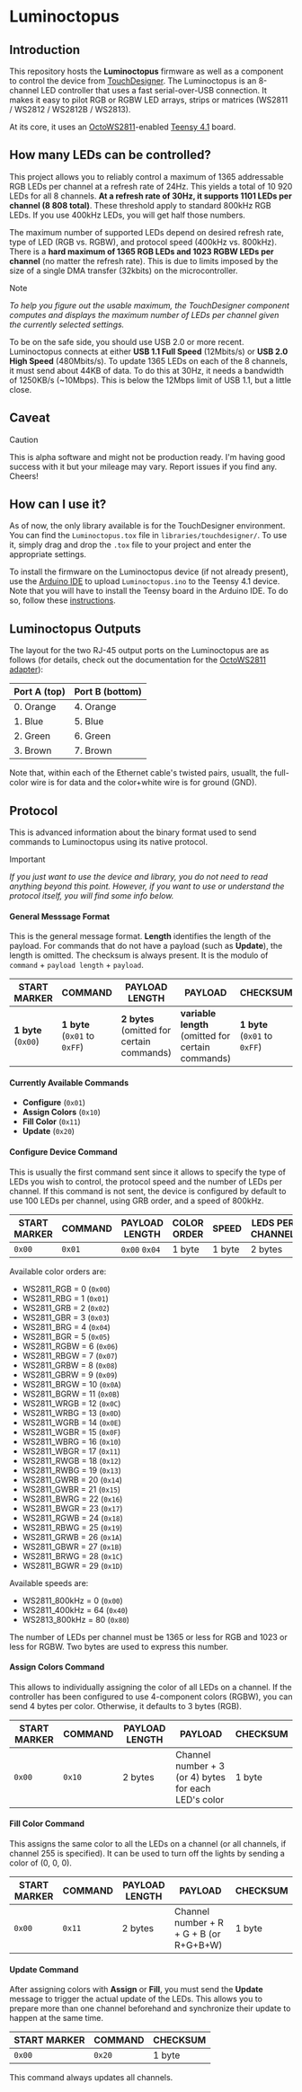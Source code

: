 # Luminoctopus

## Introduction

This repository hosts the **Luminoctopus** firmware as well as a component to control the device 
from [TouchDesigner](https://derivative.ca/). The Luminoctopus is an 8-channel LED controller that 
uses a fast serial-over-USB connection. It makes it easy to pilot RGB or RGBW LED arrays, strips or 
matrices (WS2811 / WS2812 / WS2812B / WS2813).

At its core, it uses an [OctoWS2811](https://www.pjrc.com/store/octo28_adaptor.html)-enabled 
[Teensy 4.1](https://www.pjrc.com/store/teensy41.html) board. 

## How many LEDs can be controlled?

This project allows you to reliably control a maximum of 1365 addressable RGB LEDs per channel at a 
refresh rate of 24Hz. This yields a total of 10 920 LEDs for all 8 channels. **At a refresh rate of 30Hz, it supports 1101 LEDs per channel (8 808 total)**. These threshold apply to standard 800kHz 
RGB LEDs. If you use 400kHz LEDs, you will get half those numbers. 

The maximum number of supported LEDs depend on desired refresh rate, type of LED (RGB vs. RGBW), and
protocol speed (400kHz vs. 800kHz). There is a **hard maximum of 1365 RGB LEDs and 1023 RGBW LEDs 
per channel** (no matter the refresh rate). This is due to limits imposed by the size of a single 
DMA transfer (32kbits) on the microcontroller.

> [!NOTE]  
> _To help you figure out the usable maximum, the TouchDesigner component computes and displays the 
> maximum number of LEDs per channel given the currently selected settings._

To be on the safe side, you should use USB 2.0 or more recent. Luminoctopus connects at either **USB 
1.1 Full Speed** (12Mbits/s) or **USB 2.0 High Speed** (480Mbits/s). To update 1365 LEDs on each of 
the 8 channels, it must send about 44KB of data. To do this at 30Hz, it needs a bandwidth of 
1250KB/s (~10Mbps). This is below the 12Mbps limit of USB 1.1, but a little close.

## Caveat

> [!CAUTION]  
> This is alpha software and might not be production ready. I'm having good success with it but your
> mileage may vary. Report issues if you find any. Cheers!

## How can I use it?

As of now, the only library available is for the TouchDesigner environment. You can find the 
`Luminoctopus.tox` file in `libraries/touchdesigner/`. To use it, simply drag and drop the `.tox` 
file to your project and enter the appropriate settings.

To install the firmware on the Luminoctopus device (if not already present), use the 
[Arduino IDE](https://www.arduino.cc/en/software/) to upload `Luminoctopus.ino` to the Teensy 4.1
device. Note that you will have to install the Teensy board in the Arduino IDE. To do so, follow 
these [instructions](https://www.pjrc.com/teensy/td_download.html). 

## Luminoctopus Outputs

The layout for the two RJ-45 output ports on the Luminoctopus are as follows (for details, check 
out the documentation for the [OctoWS2811 adapter](https://www.pjrc.com/store/octo28_adaptor.html)):

|Port A (top)      | Port B (bottom)      |
|------------------|----------------------|
| 0. Orange        | 4. Orange            |
| 1. Blue          | 5. Blue              |
| 2. Green         | 6. Green             |
| 3. Brown         | 7. Brown             |

Note that, within each of the Ethernet cable's twisted pairs, usuallt, the full-color wire is for 
data and the color+white wire is for ground (GND). 

## Protocol

This is advanced information about the binary format used to send commands to Luminoctopus using its 
native protocol.

> [!IMPORTANT]  
> _If you just want to use the device and library, you do not need to read anything beyond this 
> point. However, if you want to use or understand the protocol itself, you will find some info 
> below._

#### General Messsage Format

This is the general message format. **Length** identifies the length of the payload. For commands 
that do not have a payload (such as **Update**), the length is omitted. The checksum is always 
present. It is the modulo of `command` + `payload length` + `payload`.

|START MARKER          |COMMAND                         |PAYLOAD LENGTH                               |PAYLOAD                                              |CHECKSUM                        |
|----------------------|--------------------------------|---------------------------------------------|-----------------------------------------------------|--------------------------------|
|**1 byte**<br>(`0x00`)|**1 byte**<br>(`0x01` to `0xFF`)|**2 bytes**<br>(omitted for certain commands)|**variable length**<br>(omitted for certain commands)|**1 byte**<br>(`0x01` to `0xFF`)|

#### Currently Available Commands

* **Configure** (`0x01`)
* **Assign Colors** (`0x10`)
* **Fill Color** (`0x11`)
* **Update** (`0x20`)

#### Configure Device Command

This is usually the first command sent since it allows to specify the type of LEDs you wish to control, the 
protocol speed and the number of LEDs per channel. If this command is not sent, the device is configured by
default to use 100 LEDs per channel, using GRB order, and a speed of 800kHz.

|START MARKER|COMMAND|PAYLOAD LENGTH|COLOR ORDER|SPEED   |LEDS PER CHANNEL|CHECKSUM|
|------------|-------|--------------|-----------|--------|----------------|--------|
|`0x00`      |`0x01` |`0x00` `0x04` |  1 byte   | 1 byte |    2 bytes     | 1 byte |

Available color orders are:

  * WS2811_RGB  =  0 (`0x00`)
  * WS2811_RBG  =  1 (`0x01`)
  * WS2811_GRB  =  2 (`0x02`)
  * WS2811_GBR  =  3 (`0x03`)
  * WS2811_BRG  =  4 (`0x04`)
  * WS2811_BGR  =  5 (`0x05`)
  * WS2811_RGBW =  6 (`0x06`)
  * WS2811_RBGW =  7 (`0x07`)
  * WS2811_GRBW =  8 (`0x08`)
  * WS2811_GBRW =  9 (`0x09`)
  * WS2811_BRGW = 10 (`0x0A`)
  * WS2811_BGRW = 11 (`0x0B`)
  * WS2811_WRGB = 12 (`0x0C`)
  * WS2811_WRBG = 13 (`0x0D`)
  * WS2811_WGRB = 14 (`0x0E`)
  * WS2811_WGBR = 15 (`0x0F`)
  * WS2811_WBRG = 16 (`0x10`)
  * WS2811_WBGR = 17 (`0x11`)
  * WS2811_RWGB = 18 (`0x12`)
  * WS2811_RWBG = 19 (`0x13`)
  * WS2811_GWRB = 20 (`0x14`)
  * WS2811_GWBR = 21 (`0x15`)
  * WS2811_BWRG = 22 (`0x16`)
  * WS2811_BWGR = 23 (`0x17`)
  * WS2811_RGWB = 24 (`0x18`)
  * WS2811_RBWG = 25 (`0x19`)
  * WS2811_GRWB = 26 (`0x1A`)
  * WS2811_GBWR = 27 (`0x1B`)
  * WS2811_BRWG = 28 (`0x1C`)
  * WS2811_BGWR = 29 (`0x1D`)

Available speeds are: 

  * WS2811_800kHz =  0 (`0x00`)
  * WS2811_400kHz = 64 (`0x40`)
  * WS2813_800kHz = 80 (`0x80`)

The number of LEDs per channel must be 1365 or less for RGB and 1023 or less for RGBW. Two bytes are
used to express this number.

#### Assign Colors Command

This allows to individually assigning the color of all LEDs on a channel. If the controller has been 
configured to use 4-component colors (RGBW), you can send 4 bytes per color. Otherwise, it defaults to 
3 bytes (RGB).

|START MARKER|COMMAND|PAYLOAD LENGTH|PAYLOAD                                             |CHECKSUM|
|------------|-------|--------------|----------------------------------------------------|--------|
|`0x00`      |`0x10` | 2 bytes      |Channel number + 3 (or 4) bytes for each LED's color| 1 byte |

#### Fill Color Command

This assigns the same color to all the LEDs on a channel (or all channels, if channel 255 is specified).
It can be used to turn off the lights by sending a color of (0, 0, 0).

|START MARKER|COMMAND|PAYLOAD LENGTH|PAYLOAD                               |CHECKSUM|
|------------|-------|--------------|---------------------------------------|--------|
|`0x00`      |`0x11` | 2 bytes      |Channel number + R + G + B (or R+G+B+W)| 1 byte |

#### Update Command

After assigning colors with **Assign** or **Fill**, you must send the **Update** message to trigger 
the actual update of the LEDs. This allows you to prepare more than one channel beforehand and 
synchronize their update to happen at the same time.

|START MARKER|COMMAND|CHECKSUM|
|------------|-------|--------|
|`0x00`      |`0x20` | 1 byte |

This command always updates all channels.
